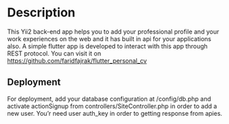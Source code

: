# Description
This Yii2 back-end app helps you to add your professional profile and your work experiences on the web and it has built in api for your applications also. A simple flutter app is developed to interact with this app through REST protocol. You can visit it on https://github.com/faridfajrak/flutter_personal_cv

## Deployment
For deployment, add your database configuration at /config/db.php and activate actionSignup from controllers/SiteController.php in order to add a new user. You’r need user auth_key in order to getting response from apies. 
